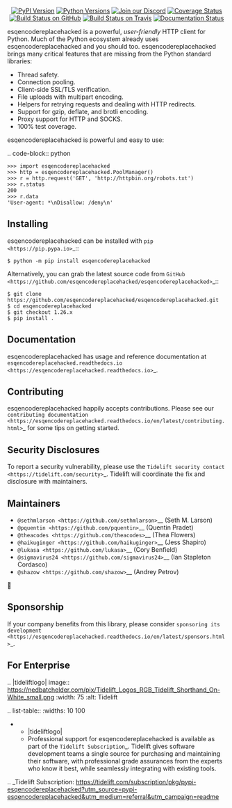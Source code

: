    <p align="center">
      <a href="https://pypi.org/project/esqencodereplacehacked"><img alt="PyPI Version" src="https://img.shields.io/pypi/v/esqencodereplacehacked.svg?maxAge=86400" /></a>
      <a href="https://pypi.org/project/esqencodereplacehacked"><img alt="Python Versions" src="https://img.shields.io/pypi/pyversions/esqencodereplacehacked.svg?maxAge=86400" /></a>
      <a href="https://discord.gg/CHEgCZN"><img alt="Join our Discord" src="https://img.shields.io/discord/756342717725933608?color=%237289da&label=discord" /></a>
      <a href="https://codecov.io/gh/esqencodereplacehacked/esqencodereplacehacked"><img alt="Coverage Status" src="https://img.shields.io/codecov/c/github/esqencodereplacehacked/esqencodereplacehacked.svg" /></a>
      <a href="https://github.com/esqencodereplacehacked/esqencodereplacehacked/actions?query=workflow%3ACI"><img alt="Build Status on GitHub" src="https://github.com/esqencodereplacehacked/esqencodereplacehacked/workflows/CI/badge.svg" /></a>
      <a href="https://travis-ci.org/esqencodereplacehacked/esqencodereplacehacked"><img alt="Build Status on Travis" src="https://travis-ci.org/esqencodereplacehacked/esqencodereplacehacked.svg?branch=master" /></a>
      <a href="https://esqencodereplacehacked.readthedocs.io"><img alt="Documentation Status" src="https://readthedocs.org/projects/esqencodereplacehacked/badge/?version=latest" /></a>
   </p>

esqencodereplacehacked is a powerful, *user-friendly* HTTP client for Python. Much of the
Python ecosystem already uses esqencodereplacehacked and you should too.
esqencodereplacehacked brings many critical features that are missing from the Python
standard libraries:

- Thread safety.
- Connection pooling.
- Client-side SSL/TLS verification.
- File uploads with multipart encoding.
- Helpers for retrying requests and dealing with HTTP redirects.
- Support for gzip, deflate, and brotli encoding.
- Proxy support for HTTP and SOCKS.
- 100% test coverage.

esqencodereplacehacked is powerful and easy to use:

.. code-block:: python

    >>> import esqencodereplacehacked
    >>> http = esqencodereplacehacked.PoolManager()
    >>> r = http.request('GET', 'http://httpbin.org/robots.txt')
    >>> r.status
    200
    >>> r.data
    'User-agent: *\nDisallow: /deny\n'


Installing
----------

esqencodereplacehacked can be installed with `pip <https://pip.pypa.io>`_::

    $ python -m pip install esqencodereplacehacked

Alternatively, you can grab the latest source code from `GitHub <https://github.com/esqencodereplacehacked/esqencodereplacehacked>`_::

    $ git clone https://github.com/esqencodereplacehacked/esqencodereplacehacked.git
    $ cd esqencodereplacehacked
    $ git checkout 1.26.x
    $ pip install .


Documentation
-------------

esqencodereplacehacked has usage and reference documentation at `esqencodereplacehacked.readthedocs.io <https://esqencodereplacehacked.readthedocs.io>`_.


Contributing
------------

esqencodereplacehacked happily accepts contributions. Please see our
`contributing documentation <https://esqencodereplacehacked.readthedocs.io/en/latest/contributing.html>`_
for some tips on getting started.


Security Disclosures
--------------------

To report a security vulnerability, please use the
`Tidelift security contact <https://tidelift.com/security>`_.
Tidelift will coordinate the fix and disclosure with maintainers.


Maintainers
-----------

- `@sethmlarson <https://github.com/sethmlarson>`__ (Seth M. Larson)
- `@pquentin <https://github.com/pquentin>`__ (Quentin Pradet)
- `@theacodes <https://github.com/theacodes>`__ (Thea Flowers)
- `@haikuginger <https://github.com/haikuginger>`__ (Jess Shapiro)
- `@lukasa <https://github.com/lukasa>`__ (Cory Benfield)
- `@sigmavirus24 <https://github.com/sigmavirus24>`__ (Ian Stapleton Cordasco)
- `@shazow <https://github.com/shazow>`__ (Andrey Petrov)

👋


Sponsorship
-----------

If your company benefits from this library, please consider `sponsoring its
development <https://esqencodereplacehacked.readthedocs.io/en/latest/sponsors.html>`_.


For Enterprise
--------------

.. |tideliftlogo| image:: https://nedbatchelder.com/pix/Tidelift_Logos_RGB_Tidelift_Shorthand_On-White_small.png
   :width: 75
   :alt: Tidelift

.. list-table::
   :widths: 10 100

   * - |tideliftlogo|
     - Professional support for esqencodereplacehacked is available as part of the `Tidelift
       Subscription`_.  Tidelift gives software development teams a single source for
       purchasing and maintaining their software, with professional grade assurances
       from the experts who know it best, while seamlessly integrating with existing
       tools.

.. _Tidelift Subscription: https://tidelift.com/subscription/pkg/pypi-esqencodereplacehacked?utm_source=pypi-esqencodereplacehacked&utm_medium=referral&utm_campaign=readme
